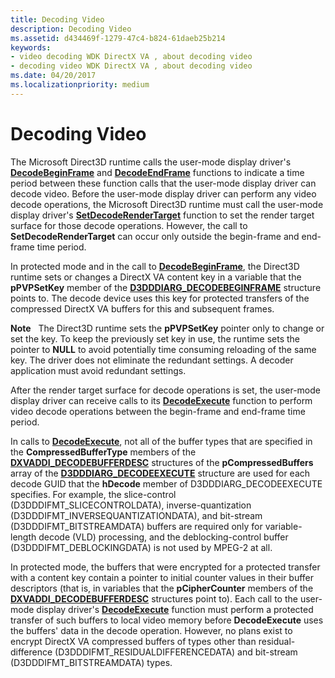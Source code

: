 ```yaml
---
title: Decoding Video
description: Decoding Video
ms.assetid: d434469f-1279-47c4-b824-61daeb25b214
keywords:
- video decoding WDK DirectX VA , about decoding video
- decoding video WDK DirectX VA , about decoding video
ms.date: 04/20/2017
ms.localizationpriority: medium
---
```


# Decoding Video


The Microsoft Direct3D runtime calls the user-mode display driver's [**DecodeBeginFrame**](https://docs.microsoft.com/windows-hardware/drivers/ddi/d3dumddi/nc-d3dumddi-pfnd3dddi_decodebeginframe) and [**DecodeEndFrame**](https://docs.microsoft.com/windows-hardware/drivers/ddi/d3dumddi/nc-d3dumddi-pfnd3dddi_decodeendframe) functions to indicate a time period between these function calls that the user-mode display driver can decode video. Before the user-mode display driver can perform any video decode operations, the Microsoft Direct3D runtime must call the user-mode display driver's [**SetDecodeRenderTarget**](https://docs.microsoft.com/windows-hardware/drivers/ddi/d3dumddi/nc-d3dumddi-pfnd3dddi_setdecoderendertarget) function to set the render target surface for those decode operations. However, the call to **SetDecodeRenderTarget** can occur only outside the begin-frame and end-frame time period.

In protected mode and in the call to [**DecodeBeginFrame**](https://docs.microsoft.com/windows-hardware/drivers/ddi/d3dumddi/nc-d3dumddi-pfnd3dddi_decodebeginframe), the Direct3D runtime sets or changes a DirectX VA content key in a variable that the **pPVPSetKey** member of the [**D3DDDIARG\_DECODEBEGINFRAME**](https://docs.microsoft.com/windows-hardware/drivers/ddi/d3dumddi/ns-d3dumddi-_d3dddiarg_decodebeginframe) structure points to. The decode device uses this key for protected transfers of the compressed DirectX VA buffers for this and subsequent frames.

**Note**   The Direct3D runtime sets the **pPVPSetKey** pointer only to change or set the key. To keep the previously set key in use, the runtime sets the pointer to **NULL** to avoid potentially time consuming reloading of the same key. The driver does not eliminate the redundant settings. A decoder application must avoid redundant settings.

 

After the render target surface for decode operations is set, the user-mode display driver can receive calls to its [**DecodeExecute**](https://docs.microsoft.com/windows-hardware/drivers/ddi/d3dumddi/nc-d3dumddi-pfnd3dddi_decodeexecute) function to perform video decode operations between the begin-frame and end-frame time period.

In calls to [**DecodeExecute**](https://docs.microsoft.com/windows-hardware/drivers/ddi/d3dumddi/nc-d3dumddi-pfnd3dddi_decodeexecute), not all of the buffer types that are specified in the **CompressedBufferType** members of the [**DXVADDI\_DECODEBUFFERDESC**](https://docs.microsoft.com/windows-hardware/drivers/ddi/d3dumddi/ns-d3dumddi-_dxvaddi_decodebufferdesc) structures of the **pCompressedBuffers** array of the [**D3DDDIARG\_DECODEEXECUTE**](https://docs.microsoft.com/windows-hardware/drivers/ddi/d3dumddi/ns-d3dumddi-_d3dddiarg_decodeexecute) structure are used for each decode GUID that the **hDecode** member of D3DDDIARG\_DECODEEXECUTE specifies. For example, the slice-control (D3DDDIFMT\_SLICECONTROLDATA), inverse-quantization (D3DDDIFMT\_INVERSEQUANTIZATIONDATA), and bit-stream (D3DDDIFMT\_BITSTREAMDATA) buffers are required only for variable-length decode (VLD) processing, and the deblocking-control buffer (D3DDDIFMT\_DEBLOCKINGDATA) is not used by MPEG-2 at all.

In protected mode, the buffers that were encrypted for a protected transfer with a content key contain a pointer to initial counter values in their buffer descriptors (that is, in variables that the **pCipherCounter** members of the [**DXVADDI\_DECODEBUFFERDESC**](https://docs.microsoft.com/windows-hardware/drivers/ddi/d3dumddi/ns-d3dumddi-_dxvaddi_decodebufferdesc) structures point to). Each call to the user-mode display driver's [**DecodeExecute**](https://docs.microsoft.com/windows-hardware/drivers/ddi/d3dumddi/nc-d3dumddi-pfnd3dddi_decodeexecute) function must perform a protected transfer of such buffers to local video memory before **DecodeExecute** uses the buffers' data in the decode operation. However, no plans exist to encrypt DirectX VA compressed buffers of types other than residual-difference (D3DDDIFMT\_RESIDUALDIFFERENCEDATA) and bit-stream (D3DDDIFMT\_BITSTREAMDATA) types.

 

 





